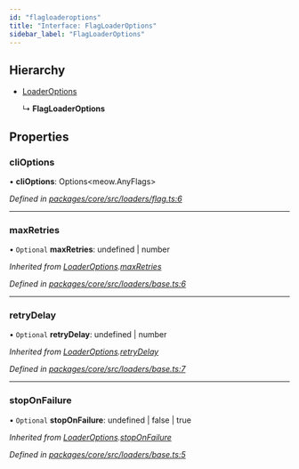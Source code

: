 ```yaml
---
id: "flagloaderoptions"
title: "Interface: FlagLoaderOptions"
sidebar_label: "FlagLoaderOptions"
---
```


## Hierarchy

- [LoaderOptions](loaderoptions.md)

  ↳ **FlagLoaderOptions**

## Properties

### cliOptions

• **cliOptions**: Options&#60;meow.AnyFlags>

_Defined in [packages/core/src/loaders/flag.ts:6](https://github.com/willsoto/node-konfig/blob/b999a55/packages/core/src/loaders/flag.ts#L6)_

---

### maxRetries

• `Optional` **maxRetries**: undefined \| number

_Inherited from [LoaderOptions](loaderoptions.md).[maxRetries](loaderoptions.md#maxretries)_

_Defined in [packages/core/src/loaders/base.ts:6](https://github.com/willsoto/node-konfig/blob/b999a55/packages/core/src/loaders/base.ts#L6)_

---

### retryDelay

• `Optional` **retryDelay**: undefined \| number

_Inherited from [LoaderOptions](loaderoptions.md).[retryDelay](loaderoptions.md#retrydelay)_

_Defined in [packages/core/src/loaders/base.ts:7](https://github.com/willsoto/node-konfig/blob/b999a55/packages/core/src/loaders/base.ts#L7)_

---

### stopOnFailure

• `Optional` **stopOnFailure**: undefined \| false \| true

_Inherited from [LoaderOptions](loaderoptions.md).[stopOnFailure](loaderoptions.md#stoponfailure)_

_Defined in [packages/core/src/loaders/base.ts:5](https://github.com/willsoto/node-konfig/blob/b999a55/packages/core/src/loaders/base.ts#L5)_

